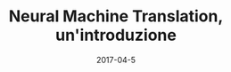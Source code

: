 ---
title: "Neural Machine Translation, un'introduzione"
collection: talks
type: "Talk"
permalink: /talks/2018-04-05
venue: "DMI - Unipa"
date: 2017-04-5
location: "Palermo, Italy"
---